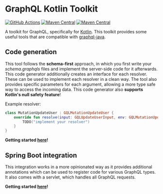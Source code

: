 # GraphQL Kotlin Toolkit
[![GitHub Actions](https://github.com/AurityLab/graphql-kotlin-toolkit/workflows/Gradle/badge.svg)](https://github.com/AurityLab/graphql-kotlin-toolkit/actions)
[![Maven Central](https://img.shields.io/maven-central/v/com.auritylab.graphql-kotlin-toolkit/codegen?label=codegen)](https://mvnrepository.com/artifact/com.auritylab.graphql-kotlin-toolkit/codegen)
[![Maven Central](https://img.shields.io/maven-central/v/com.auritylab.graphql-kotlin-toolkit/spring-boot?label=spring%20boot%20integration)](https://mvnrepository.com/artifact/com.auritylab.graphql-kotlin-toolkit/spring-boot)

A toolkit for GraphQL, specifically for [Kotlin](https://kotlinlang.org/). This toolkit provides some useful tools that are compatible with [graphql-java](https://github.com/graphql-java/graphql-java).

## Code generation
This tool follows the **schema-first** approach, in which you first write your *schema.graphqls* files and implement the server-side code for it afterwards.
This code generator additionally creates an interface for each resolver. 
These can be used to implement each resolver in a clean way. The tool also provides specific parameters for each argument, allowing a more type safe way to access the incoming data.
This code generator also **supports Kotlin's null safety feature**!

Example resolver:
```kotlin
class MutationUpdateUser : GQLMutationUpdateUser {
    override fun resolve(input: GQLUpdateUserInput, env: GQLMutationUpdateUser.Env): User {
        TODO("implement your resolver")
    }
}
```

**Getting started [here](/codegen/gettings-started.md)!**


## Spring Boot integration
This integration works in a more opinionated way as it provides additional annotations which can be used to register code for various GraphQL types.
It also comes with a servlet, which handles all GraphQL requests.

**Getting started [here](/spring-boot-integration/getting-started.md)!**
